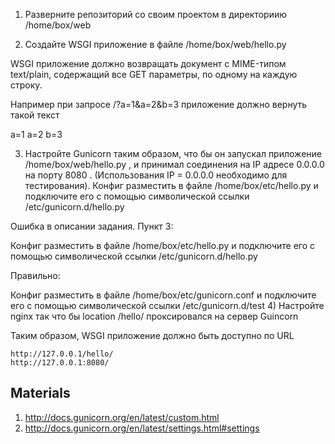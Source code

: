 1) Разверните репозиторий со своим проектом в директориию /home/box/web

2) Создайте WSGI приложение в файле /home/box/web/hello.py

WSGI приложение должно возвращать документ с MIME-типом text/plain, содержащий все GET параметры, по одному на каждую строку.

Например при запросе  /?a=1&a=2&b=3 приложение должно вернуть такой текст

a=1
a=2
b=3

3) Настройте Gunicorn таким образом, что бы он запускал приложение  /home/box/web/hello.py , и принимал соединения на IP адресе 0.0.0.0 на порту 8080 .  (Использования IP = 0.0.0.0 необходимо для тестирования). Конфиг разместить в файле /home/box/etc/hello.py и подключите его с помощью символической ссылки /etc/gunicorn.d/hello.py
 
 Ошибка в описании задания. Пункт 3:

 Конфиг разместить в файле /home/box/etc/hello.py и подключите его с помощью символической ссылки /etc/gunicorn.d/hello.py

Правильно:

 Конфиг разместить в файле /home/box/etc/gunicorn.conf и подключите его с помощью символической ссылки /etc/gunicorn.d/test
4) Настройте nginx так что бы location /hello/ проксировался на cервер Guincorn

Таким образом, WSGI приложение должно быть доступно по URL


    http://127.0.0.1/hello/
    http://127.0.0.1:8080/
## Materials
1) http://docs.gunicorn.org/en/latest/custom.html
2) http://docs.gunicorn.org/en/latest/settings.html#settings
